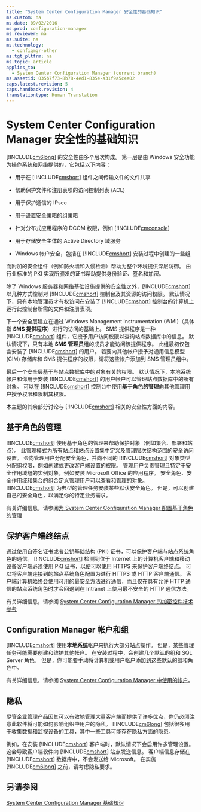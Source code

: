 ```yaml
---
title: "System Center Configuration Manager 安全性的基础知识"
ms.custom: na
ms.date: 09/02/2016
ms.prod: configuration-manager
ms.reviewer: na
ms.suite: na
ms.technology: 
  - configmgr-other
ms.tgt_pltfrm: na
ms.topic: article
applies_to: 
  - System Center Configuration Manager (current branch)
ms.assetid: 035b7f73-8b78-4ed1-835e-a31f9a5c4a02
caps.latest.revision: 5
caps.handback.revision: 4
translationtype: Human Translation
---
```

# System Center Configuration Manager 安全性的基础知识
[!INCLUDE[cm6long](../LocTest/includes/cm6long_md.md)] 的安全性由多个层次构成。 第一层是由 Windows 安全功能为操作系统和网络提供的，它包括以下内容：  
  
-   用于在 [!INCLUDE[cmshort](../LocTest/includes/cmshort_md.md)] 组件之间传输文件的文件共享  
  
-   帮助保护文件和注册表项的访问控制列表 \(ACL\)  
  
-   用于保护通信的 IPsec  
  
-   用于设置安全策略的组策略  
  
-   针对分布式应用程序的 DCOM 权限，例如 [!INCLUDE[cmconsole](../LocTest/includes/cmconsole_md.md)]  
  
-   用于存储安全主体的 Active Directory 域服务  
  
-   Windows 帐户安全，包括在 [!INCLUDE[cmshort](../LocTest/includes/cmshort_md.md)] 安装过程中创建的一些组  
  
 而附加的安全组件（例如防火墙和入侵检测）帮助为整个环境提供深层防御。 由行业标准的 PKI 实现所颁发的证书帮助提供身份验证、签名和加密。  
  
 除了 Windows 服务器和网络基础设施提供的安全性之外，[!INCLUDE[cmshort](../LocTest/includes/cmshort_md.md)] 以几种方式控制对 [!INCLUDE[cmshort](../LocTest/includes/cmshort_md.md)] 控制台及其资源的访问权限。 默认情况下，只有本地管理员才有权访问在安装了 [!INCLUDE[cmshort](../LocTest/includes/cmshort_md.md)] 控制台的计算机上运行此控制台所需的文件和注册表项。  
  
 下一个安全层建立在通过 Windows Management Instrumentation (WMI)（具体指 **SMS 提供程序**）进行的访问的基础上。 SMS 提供程序是一种 [!INCLUDE[cmshort](../LocTest/includes/cmshort_md.md)] 组件，它授予用户访问权限以查询站点数据库中的信息。 默认情况下，只有本地 **SMS 管理员**组的成员才能访问该提供程序。 此组最初仅包含安装了 [!INCLUDE[cmshort](../LocTest/includes/cmshort_md.md)] 的用户。 若要向其他帐户授予对通用信息模型 \(CIM\) 存储库和 SMS 提供程序的权限，请将这些帐户添加到 SMS 管理员组中。  
  
 最后一个安全层基于与站点数据库中的对象有关的权限。 默认情况下，本地系统帐户和你用于安装 [!INCLUDE[cmshort](../LocTest/includes/cmshort_md.md)] 的用户帐户可以管理站点数据库中的所有对象。 可以在 [!INCLUDE[cmshort](../LocTest/includes/cmshort_md.md)] 控制台中使用**基于角色的管理**向其他管理用户授予权限和限制其权限。  
  
 本主题的其余部分讨论与 [!INCLUDE[cmshort](../LocTest/includes/cmshort_md.md)] 相关的安全性方面的内容。  
  
## 基于角色的管理  
 [!INCLUDE[cmshort](../LocTest/includes/cmshort_md.md)] 使用基于角色的管理来帮助保护对象（例如集合、部署和站点）。 此管理模式为所有站点和站点设置集中定义及管理层次结构范围的安全访问设置。 会向管理用户分配安全角色，并向不同的 [!INCLUDE[cmshort](../LocTest/includes/cmshort_md.md)] 对象类型分配组权限，例如创建或更改客户端设置的权限。 管理用户负责管理且特定于安全作用域组的实例对象，例如安装 Microsoft Office 的应用程序。 安全角色、安全作用域和集合的组合定义管理用户可以查看和管理的对象。 [!INCLUDE[cmshort](../LocTest/includes/cmshort_md.md)] 为典型的管理任务安装某些默认安全角色。 但是，可以创建自己的安全角色，以满足你的特定业务需求。  
  
 有关详细信息，请参阅[为 System Center Configuration Manager 配置基于角色的管理](../LocTest/Configure-role-based-administration-for-System-Center-Configuration-Manager.md)  
  
## 保护客户端终结点  
 通过使用自签名证书或者公钥基础结构 \(PKI\) 证书，可以保护客户端与站点系统角色的通信。 [!INCLUDE[cmshort](../LocTest/includes/cmshort_md.md)] 检测到位于 Internet 上的计算机客户端和移动设备客户端必须使用 PKI 证书，以便可以使用 HTTPS 来保护客户端终结点。 可以将客户端连接到的站点系统角色配置为进行 HTTPS 或 HTTP 客户端通信。 客户端计算机始终会使用可用的最安全方法进行通信，而且仅在具有允许 HTTP 通信的站点系统角色时才会回退到在 Intranet 上使用最不安全的 HTTP 通信方法。  
  
 有关详细信息，请参阅 [System Center Configuration Manager 的加密控件技术参考](../LocTest/Cryptographic-controls-technical-reference-for-System-Center-Configuration-Manager.md)  
  
## Configuration Manager 帐户和组  
 [!INCLUDE[cmshort](../LocTest/includes/cmshort_md.md)] 使用**本地系统**帐户来执行大部分站点操作。 但是，某些管理任务可能需要创建和维护其他帐户。 在安装过程中，会创建几个默认的组和 SQL Server 角色。 但是，你可能要手动将计算机或用户帐户添加到这些默认的组和角色中。  
  
 有关详细信息，请参阅 [System Center Configuration Manager 中使用的帐户](../LocTest/Accounts-used-in-System-Center-Configuration-Manager.md)。  
  
## 隐私  
 尽管企业管理产品因其可以有效地管理大量客户端而提供了许多优点，你仍必须注意此软件将可能如何影响组织中用户的隐私。 [!INCLUDE[cm6long](../LocTest/includes/cm6long_md.md)] 包括很多用于收集数据和监视设备的工具，其中一些工具可能存在隐私方面的隐患。  
  
 例如，在安装 [!INCLUDE[cmshort](../LocTest/includes/cmshort_md.md)] 客户端时，默认情况下会启用许多管理设置。 这会导致客户端软件向 [!INCLUDE[cmshort](../LocTest/includes/cmshort_md.md)] 站点发送信息。 客户端信息存储在 [!INCLUDE[cmshort](../LocTest/includes/cmshort_md.md)] 数据库中，不会发送给 Microsoft。 在实施 [!INCLUDE[cm6long](../LocTest/includes/cm6long_md.md)] 之前，请考虑隐私要求。  
  
## 另请参阅  
 [System Center Configuration Manager 基础知识](../LocTest/Fundamentals-of-System-Center-Configuration-Manager.md)
